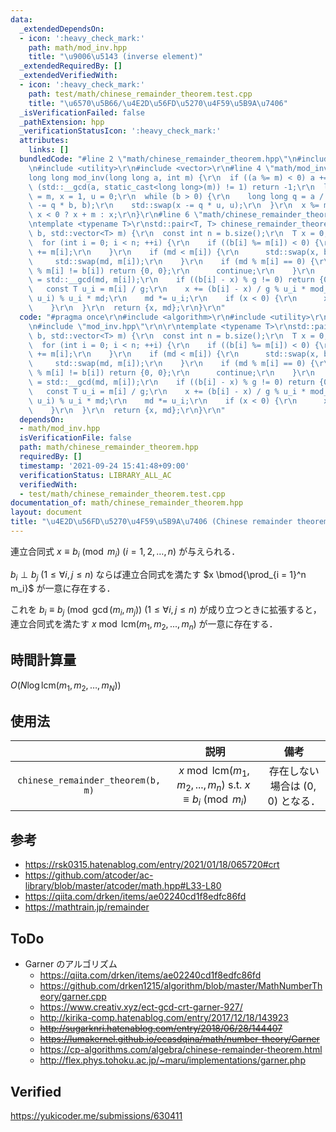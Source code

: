 ```yaml
---
data:
  _extendedDependsOn:
  - icon: ':heavy_check_mark:'
    path: math/mod_inv.hpp
    title: "\u9006\u5143 (inverse element)"
  _extendedRequiredBy: []
  _extendedVerifiedWith:
  - icon: ':heavy_check_mark:'
    path: test/math/chinese_remainder_theorem.test.cpp
    title: "\u6570\u5B66/\u4E2D\u56FD\u5270\u4F59\u5B9A\u7406"
  _isVerificationFailed: false
  _pathExtension: hpp
  _verificationStatusIcon: ':heavy_check_mark:'
  attributes:
    links: []
  bundledCode: "#line 2 \"math/chinese_remainder_theorem.hpp\"\n#include <algorithm>\r\
    \n#include <utility>\r\n#include <vector>\r\n#line 4 \"math/mod_inv.hpp\"\n\r\n\
    long long mod_inv(long long a, int m) {\r\n  if ((a %= m) < 0) a += m;\r\n  if\
    \ (std::__gcd(a, static_cast<long long>(m)) != 1) return -1;\r\n  long long b\
    \ = m, x = 1, u = 0;\r\n  while (b > 0) {\r\n    long long q = a / b;\r\n    std::swap(a\
    \ -= q * b, b);\r\n    std::swap(x -= q * u, u);\r\n  }\r\n  x %= m;\r\n  return\
    \ x < 0 ? x + m : x;\r\n}\r\n#line 6 \"math/chinese_remainder_theorem.hpp\"\n\r\
    \ntemplate <typename T>\r\nstd::pair<T, T> chinese_remainder_theorem(std::vector<T>\
    \ b, std::vector<T> m) {\r\n  const int n = b.size();\r\n  T x = 0, md = 1;\r\n\
    \  for (int i = 0; i < n; ++i) {\r\n    if ((b[i] %= m[i]) < 0) {\r\n      b[i]\
    \ += m[i];\r\n    }\r\n    if (md < m[i]) {\r\n      std::swap(x, b[i]);\r\n \
    \     std::swap(md, m[i]);\r\n    }\r\n    if (md % m[i] == 0) {\r\n      if (x\
    \ % m[i] != b[i]) return {0, 0};\r\n      continue;\r\n    }\r\n    const T g\
    \ = std::__gcd(md, m[i]);\r\n    if ((b[i] - x) % g != 0) return {0, 0};\r\n \
    \   const T u_i = m[i] / g;\r\n    x += (b[i] - x) / g % u_i * mod_inv(md / g,\
    \ u_i) % u_i * md;\r\n    md *= u_i;\r\n    if (x < 0) {\r\n      x += md;\r\n\
    \    }\r\n  }\r\n  return {x, md};\r\n}\r\n"
  code: "#pragma once\r\n#include <algorithm>\r\n#include <utility>\r\n#include <vector>\r\
    \n#include \"mod_inv.hpp\"\r\n\r\ntemplate <typename T>\r\nstd::pair<T, T> chinese_remainder_theorem(std::vector<T>\
    \ b, std::vector<T> m) {\r\n  const int n = b.size();\r\n  T x = 0, md = 1;\r\n\
    \  for (int i = 0; i < n; ++i) {\r\n    if ((b[i] %= m[i]) < 0) {\r\n      b[i]\
    \ += m[i];\r\n    }\r\n    if (md < m[i]) {\r\n      std::swap(x, b[i]);\r\n \
    \     std::swap(md, m[i]);\r\n    }\r\n    if (md % m[i] == 0) {\r\n      if (x\
    \ % m[i] != b[i]) return {0, 0};\r\n      continue;\r\n    }\r\n    const T g\
    \ = std::__gcd(md, m[i]);\r\n    if ((b[i] - x) % g != 0) return {0, 0};\r\n \
    \   const T u_i = m[i] / g;\r\n    x += (b[i] - x) / g % u_i * mod_inv(md / g,\
    \ u_i) % u_i * md;\r\n    md *= u_i;\r\n    if (x < 0) {\r\n      x += md;\r\n\
    \    }\r\n  }\r\n  return {x, md};\r\n}\r\n"
  dependsOn:
  - math/mod_inv.hpp
  isVerificationFile: false
  path: math/chinese_remainder_theorem.hpp
  requiredBy: []
  timestamp: '2021-09-24 15:41:48+09:00'
  verificationStatus: LIBRARY_ALL_AC
  verifiedWith:
  - test/math/chinese_remainder_theorem.test.cpp
documentation_of: math/chinese_remainder_theorem.hpp
layout: document
title: "\u4E2D\u56FD\u5270\u4F59\u5B9A\u7406 (Chinese remainder theorem)"
---
```


連立合同式 $x \equiv b_i \pmod{m_i} \ (i = 1, 2,\ldots, n)$ が与えられる．

$b_i \perp b_j \ (1 \leq \forall i, j \leq n)$ ならば連立合同式を満たす $x \bmod{\prod_{i = 1}^n m_i}$ が一意に存在する．

これを $b_i \equiv b_j \pmod{\gcd(m_i, m_j)} \ (1 \leq \forall i, j \leq n)$ が成り立つときに拡張すると，連立合同式を満たす $x \bmod{\mathrm{lcm}(m_1, m_2,..., m_n)}$ が一意に存在する．


## 時間計算量

$O(N \log{\mathrm{lcm}(m_1, m_2, \ldots, m_N)})$


## 使用法

||説明|備考|
|:--:|:--:|:--:|
|`chinese_remainder_theorem(b, m)`|$x \bmod{\mathrm{lcm}(m_1, m_2,..., m_n)} \text{ s.t. } x \equiv b_i \pmod{m_i}$|存在しない場合は $(0, 0)$ となる．|


## 参考

- https://rsk0315.hatenablog.com/entry/2021/01/18/065720#crt
- https://github.com/atcoder/ac-library/blob/master/atcoder/math.hpp#L33-L80
- https://qiita.com/drken/items/ae02240cd1f8edfc86fd
- https://mathtrain.jp/remainder


## ToDo

- Garner のアルゴリズム
  - https://qiita.com/drken/items/ae02240cd1f8edfc86fd
  - https://github.com/drken1215/algorithm/blob/master/MathNumberTheory/garner.cpp
  - https://www.creativ.xyz/ect-gcd-crt-garner-927/
  - http://kirika-comp.hatenablog.com/entry/2017/12/18/143923
  - ~~http://sugarknri.hatenablog.com/entry/2018/06/28/144407~~
  - ~~https://lumakernel.github.io/ecasdqina/math/number-theory/Garner~~
  - https://cp-algorithms.com/algebra/chinese-remainder-theorem.html
  - http://flex.phys.tohoku.ac.jp/~maru/implementations/garner.php


## Verified

https://yukicoder.me/submissions/630411
